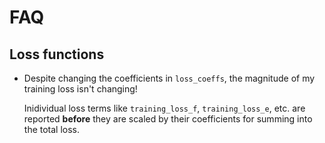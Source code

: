 # FAQ

## Loss functions

 - Despite changing the coefficients in `loss_coeffs`, the magnitude of my training loss isn't changing!

   Inidividual loss terms like `training_loss_f`, `training_loss_e`, etc. are reported **before** they are scaled by their coefficients for summing into the total loss.
   
